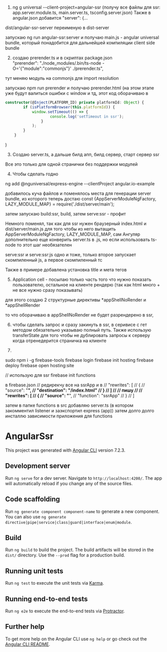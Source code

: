 1. ng g universal --client-project=angular-ssr (получу все файлы для ssr: app.server.module.ts, main.server.ts, tsconfig.server.json)
Также в angular.json добавится "server": {...

dist/angular-ssr-server переименую в dist-server

запускаю ng run angular-ssr:server и получаю main.js - angular universal bundle, который понадобится для дальнейшей компиляции client side bundle

2. создаю prerender.ts и в скриптах package.json         
"prerender": "./node_modules/.bin/ts-node -O='{\"module\":\"commonjs\"}' ./prerender.ts",

тут меняю модуль на commonjs для import resolution

запускаю npm run prerender и получаю prerender.html (на этом этапе уже будут валиться ошибки с window и тд, этот код оборачиваю в 

```typescript
constructor(@Inject(PLATFORM_ID) private platformId: Object) {
        if (isPlatformBrowser(this.platformId)) {
            window.setTimeout(() => {
                    console.log('setTimeout in ssr');
                }
            );
        }
    }
```
)

3. Создаю  server.ts, а дальше билд апп, билд сервер, старт сервер ssr

Все это только для одной странички без поддержки модулей


4. Чтобы сделать годно 

ng add @nguniversal/express-engine --clientProject angular.io-example

добавилось куча файлов и поменялось места для генерации server bundle, из которого теперь достаю const {AppServerModuleNgFactory, LAZY_MODULE_MAP} = require('./dist/server/main');

затем запускаю build:ssr, build, затем serve:ssr - профит

Немного поменял, так как для ssr нужен браузерный index.html и dist/server/main.js для того чтобы из него вытащить AppServerModuleNgFactory, LAZY_MODULE_MAP, сам Ангуляр дополнительно еще конверить server.ts в .js,  но если использовать ts-node то этот шаг необязателен

serve:ssr и serve:ssr:js одно и тоже, только второе запускает скомпиленный js, а первое скомпиленный тс

Также в примере добавлена установка title и мета тегов

5. Application cell - посылаю только часть того что нужно показать пользователю, остальное на клиенте рендерю (так как html много + не все нужно сразу показывать)

для этого создаю 2 структурные директивы *appShellNoRender и *appShellRender

то что оборачиваю в appShellNoRender не будет разрендерено в ssr, 

6. чтобы сделать запрос и сразу закинуть в ssr, в серивисе с гет методом обязательно указываю полный путь. Также использую transferState для того чтобы не дублировать запросы к серверу когда отренедерится страничка на клиенте

7.

sudo npm i -g firebase-tools
firebase login
firebase init hosting
firebase deploy
firebase open hosting:site

// использую для ssr
firebase init functions 

в firebase.json
// редирекчу все на ssrApp и в
// "rewrites": [
//     {
//         "source": "**",
//         "destination": "/index.html"
//     }
// ]
//
// пишу
//
// "rewrites": [
//     {
//         "source": "**",
//         "function": "ssrApp"
//     }
// ]

затем в папке functions в src добавляю server.ts (в котором закомментил listener и заэкспортил express (app)) затем долго долго инсталлю зависимости приложения для functions



# AngularSsr

This project was generated with [Angular CLI](https://github.com/angular/angular-cli) version 7.2.3.

## Development server

Run `ng serve` for a dev server. Navigate to `http://localhost:4200/`. The app will automatically reload if you change any of the source files.

## Code scaffolding

Run `ng generate component component-name` to generate a new component. You can also use `ng generate directive|pipe|service|class|guard|interface|enum|module`.

## Build

Run `ng build` to build the project. The build artifacts will be stored in the `dist/` directory. Use the `--prod` flag for a production build.

## Running unit tests

Run `ng test` to execute the unit tests via [Karma](https://karma-runner.github.io).

## Running end-to-end tests

Run `ng e2e` to execute the end-to-end tests via [Protractor](http://www.protractortest.org/).

## Further help

To get more help on the Angular CLI use `ng help` or go check out the [Angular CLI README](https://github.com/angular/angular-cli/blob/master/README.md).

